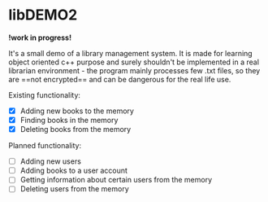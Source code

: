 # libDEMO2  

**!work in progress!**

It's a small demo of a library management system. It is made for learning object oriented c++ purpose and surely shouldn't be implemented in a real librarian environment - the program mainly processes few .txt files, so they are ==not encrypted== and can be dangerous for the real life use. 

Existing functionality:

- [x] Adding new books to the memory
- [x] Finding books in the memory
- [x] Deleting books from the memory

Planned functionality:

- [ ] Adding new users
- [ ] Adding books to a user account
- [ ] Getting information about certain users from the memory
- [ ] Deleting users from the memory